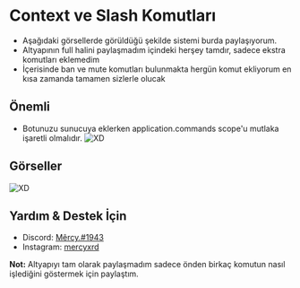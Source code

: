 # Context ve Slash Komutları
- Aşağıdaki görsellerde görüldüğü şekilde sistemi burda paylaşıyorum.
- Altyapının full halini paylaşmadım içindeki herşey tamdır, sadece ekstra komutları eklemedim
- İçerisinde ban ve mute komutları bulunmakta hergün komut ekliyorum en kısa zamanda tamamen sizlerle olucak

## Önemli
- Botunuzu sunucuya eklerken application.commands scope'u mutlaka işaretli olmalıdır.
![XD](https://mercyxd.is-inside.me/4jb2357t.png)
## Görseller
![XD](https://mercyxd.is-inside.me/W5LZimCG.gif)

## Yardım & Destek İçin
- Discord: [Mêrcy.#1943](https://discord.com/users/329521933093961730)
- Instagram: [mercyxrd](https://instagram.com/mercyxrd)

<b>Not:</b> Altyapıyı tam olarak paylaşmadım sadece önden birkaç komutun nasıl işlediğini göstermek için paylaştım.
